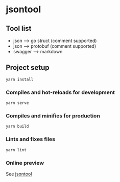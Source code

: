 # jsontool

## Tool list

* json --> go struct (comment supported)
* json --> protobuf (comment supported)
* swagger --> markdown

## Project setup

```
yarn install
```

### Compiles and hot-reloads for development

```
yarn serve
```

### Compiles and minifies for production

```
yarn build
```

### Lints and fixes files

```
yarn lint
```

### Online preview

See [jsontool](https://jsontool.wangjian.tk/)
